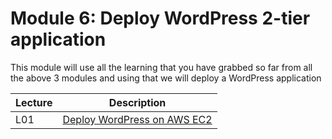 # Module 6: Deploy WordPress 2-tier application
This module will use all the learning that you have grabbed so far from all the above 3 modules and using that we will deploy a WordPress application 

| Lecture |   Description  |
|---------|----------------|
|  L01    | [Deploy WordPress on AWS EC2](1-Wordpress-2-tier.md)  |
